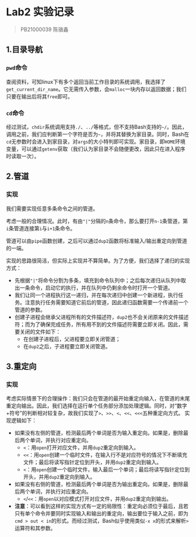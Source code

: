 # Lab2 实验记录
> PB21000039 陈骆鑫

## 1.目录导航

### `pwd`命令

查阅资料，可知linux下有多个返回当前工作目录的系统调用，我选择了`get_current_dir_name`。它无需传入参数，会`malloc`一块内存以返回数据；我们只要在输出后将其`free`即可。

### `cd`命令

经过测试，`chdir`系统调用支持`./`、`../`等格式，但不支持Bash支持的`~/`。因此，调用之前，我们应判断第一个字符是否为`~`，并将其替换为家目录。同时，Bash在`cd`无参数时会进入到家目录，对`args`的大小特判即可实现。家目录，即`HOME`环境变量，可以通过`getenv`获取（我们认为家目录不会随便更改，因此只在进入程序时读取一次）。

## 2.管道

### 实现

我们需要实现任意多条命令之间的管道。

考虑一般的合理情况。此时，有由`"|"`分隔的`n`条命令，那么要打开`n-1`条管道，第`i`条管道连接第`i`与`i+1`条命令。

管道可以由`pipe`函数创建，之后可以通过`dup2`函数将标准输入/输出重定向到管道的一端。

实现的思路很简洁，但实际上实现并不算简单。为了方便，我们选择了递归的实现方式：
- 先根据`"|"`将命令分割为多条，填充到命令队列中；之后每次递归从队列中取出一条命令，启动它的执行，并在队列中仍剩余命令时打开一个管道。
- 我们让同一个进程执行这一递归，并在每次递归中创建一个新进程，执行任务。注意执行任务需要知道它前后的管道，因此递归函数需要一个传递前一个管道的参数。
- 创建子进程会继承父进程所有的文件描述符，`dup2`也不会关闭原来的文件描述符；而为了确保完成任务，所有用不到的文件描述符需要立即关闭。因此，需要关闭的文件如下：
  - 在创建子进程后，父进程要立即关闭管道；
  - 在`dup2`之后，子进程要立即关闭管道。

## 3.重定向

### 实现

考虑实际情景下的合理操作：我们只会在管道的最开始重定向输入，在管道的末尾重定向输出。因此，我们选择在运行单个任务部分添加处理逻辑。同时，对“数字+符号”的判断相对较复杂，故我们实现了`>`、`>>`、`<`、`<<`、`<<<`五种重定向方式。
实现逻辑如下：
- 如果没有左侧的管道，检测最后两个单词是否为输入重定向。如果是，删除最后两个单词，并执行对应重定向。
  - `<`：用`open`打开对应文件，并用`dup2`重定向到输入。
  - `<<`：用`open`创建一个临时文件，在输入行不是对应符号的情况下不断填充文件；最后将读写指针定位到开头，并用`dup2`重定向到输入。
  - `<`：用`open`创建一个临时文件，输入最后一个单词；最后将读写指针定位到开头，并用`dup2`重定向到输入。
- 如果没有右侧的管道，检测最后两个单词是否为输出重定向。如果是，删除最后两个单词，并执行对应重定向。
  - `<`/`<<`：用`open`以对应模式打开对应文件，并用`dup2`重定向到输出。
- **注意**：可以看到这样的实现方式有一定的局限性：重定向必须位于最后，且若只有单个命令并要同时实现输入和输出的重定向，输出要位于输入之前，即为`cmd > out < in`的形式。而经过测试，Bash似乎使用类似`-x x`的形式来解析`>`运算符和其参数。